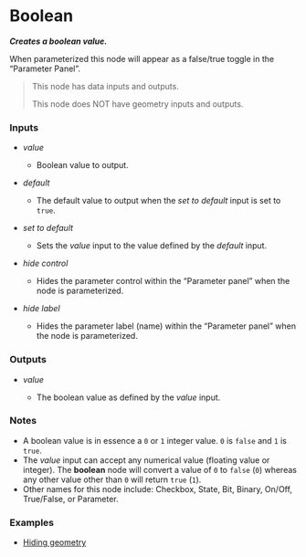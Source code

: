 # Boolean

**_Creates a boolean value._**

When parameterized this node will appear as a false/true toggle in the “Parameter Panel”.

> This node has data inputs and outputs.
>
> This node does NOT have geometry inputs and outputs.


### Inputs

* _value_

  * Boolean value to output.

* _default_

  * The default value to output when the _set to default_ input is set to `true`.

* _set to default_

  * Sets the _value_ input to the value defined by the _default_ input.

* _hide control_

  * Hides the parameter control within the “Parameter panel” when the node is parameterized.

* _hide label_

  * Hides the parameter label (name) within the “Parameter panel” when the node is parameterized.


### Outputs

* _value_

  * The boolean value as defined by the _value_ input.


### Notes



* A boolean value is in essence a `0` or `1` integer value. `0` is `false` and `1` is `true`.
* The _value_ input can accept any numerical value (floating value or integer). The **boolean** node will convert a value of `0` to `false` (`0`) whereas any other value other than `0` will return `true` (`1`).
* Other names for this node include: Checkbox, State, Bit, Binary, On/Off, True/False, or Parameter.


### Examples



* <a href="https://creator.trimble.com/graph?assetURI=whp:89687422-0229-4242-99ba-05c8ab7bba7b&version=latest" target="_blank">Hiding geometry</a>
